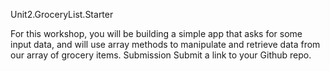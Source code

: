 Unit2.GroceryList.Starter

For this workshop, you will be building a simple app that asks for some input data, and will use array methods to manipulate and retrieve data from our array of grocery items.
Submission
Submit a link to your Github repo.